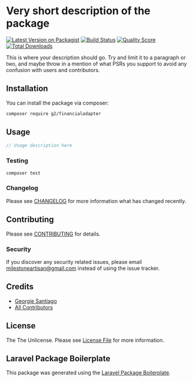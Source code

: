 # Very short description of the package

[![Latest Version on Packagist](https://img.shields.io/packagist/v/g2/financialadapter.svg?style=flat-square)](https://packagist.org/packages/g2/financialadapter)
[![Build Status](https://img.shields.io/travis/g2/financialadapter/master.svg?style=flat-square)](https://travis-ci.org/g2/financialadapter)
[![Quality Score](https://img.shields.io/scrutinizer/g/g2/financialadapter.svg?style=flat-square)](https://scrutinizer-ci.com/g/g2/financialadapter)
[![Total Downloads](https://img.shields.io/packagist/dt/g2/financialadapter.svg?style=flat-square)](https://packagist.org/packages/g2/financialadapter)

This is where your description should go. Try and limit it to a paragraph or two, and maybe throw in a mention of what PSRs you support to avoid any confusion with users and contributors.

## Installation

You can install the package via composer:

```bash
composer require g2/financialadapter
```

## Usage

``` php
// Usage description here
```

### Testing

``` bash
composer test
```

### Changelog

Please see [CHANGELOG](CHANGELOG.md) for more information what has changed recently.

## Contributing

Please see [CONTRIBUTING](CONTRIBUTING.md) for details.

### Security

If you discover any security related issues, please email milestoneartisan@gmail.com instead of using the issue tracker.

## Credits

- [Georgie Santiago](https://github.com/g2)
- [All Contributors](../../contributors)

## License

The The Unlicense. Please see [License File](LICENSE.md) for more information.

## Laravel Package Boilerplate

This package was generated using the [Laravel Package Boilerplate](https://laravelpackageboilerplate.com).